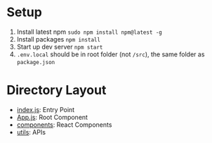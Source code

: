 # Setup
1. Install latest npm `sudo npm install npm@latest -g`
3. Install packages `npm install`
4. Start up dev server `npm start`
5. `.env.local` should be in root folder (not `/src`), the same folder as `package.json`

# Directory Layout

- [index.js](src/index.js): Entry Point
- [App.js](src/App.js): Root Component
- [components](src/components): React Components
- [utils](src/utils): APIs
